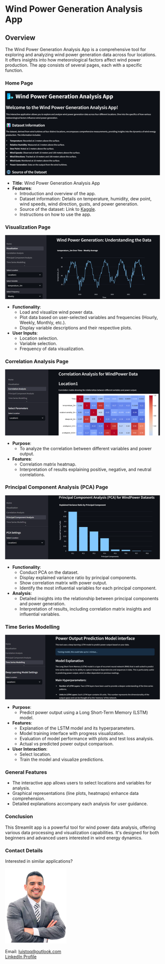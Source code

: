 # Wind Power Generation Analysis App

## Overview
The Wind Power Generation Analysis App is a comprehensive tool for exploring and analyzing wind power generation data across four locations. It offers insights into how meteorological factors affect wind power production. The app consists of several pages, each with a specific function.

### Home Page
![Home Page](screenshots/Home.png)
- **Title**: Wind Power Generation Analysis App
- **Features**:
  - Introduction and overview of the app.
  - Dataset information: Details on temperature, humidity, dew point, wind speeds, wind direction, gusts, and power generation.
  - Source of the dataset: Link to [Kaggle](https://www.kaggle.com/datasets/mubashirrahim/wind-power-generation-data-forecasting).
  - Instructions on how to use the app.

### Visualization Page
![Visualisation Page](screenshots/visualisation.png)
- **Functionality**: 
  - Load and visualize wind power data.
  - Plot data based on user-selected variables and frequencies (Hourly, Weekly, Monthly, etc.).
  - Display variable descriptions and their respective plots.
- **User Inputs**: 
  - Location selection.
  - Variable selection.
  - Frequency of data visualization.

### Correlation Analysis Page
![Correlation Analysis Page](screenshots/CorrelationAnalysis.png)
- **Purpose**: 
  - To analyze the correlation between different variables and power output.
- **Features**:
  - Correlation matrix heatmap.
  - Interpretation of results explaining positive, negative, and neutral correlations.

### Principal Component Analysis (PCA) Page
![PCA Page](screenshots/PCA.png)
- **Functionality**: 
  - Conduct PCA on the dataset.
  - Display explained variance ratio by principal components.
  - Show correlation matrix with power output.
  - Identify the most influential variables for each principal component.
- **Analysis**:
  - Detailed insights into the relationship between principal components and power generation.
  - Interpretation of results, including correlation matrix insights and influential variables.

### Time Series Modelling
![TSM Page](screenshots/TSM.png)
- **Purpose**: 
  - Predict power output using a Long Short-Term Memory (LSTM) model.
- **Features**:
  - Explanation of the LSTM model and its hyperparameters.
  - Model training interface with progress visualization.
  - Evaluation of model performance with plots and test loss analysis.
  - Actual vs predicted power output comparison.
- **User Interaction**: 
  - Select location.
  - Train the model and visualize predictions.

### General Features
- The interactive app allows users to select locations and variables for analysis.
- Graphical representations (line plots, heatmaps) enhance data comprehension.
- Detailed explanations accompany each analysis for user guidance.

### Conclusion
This Streamlit app is a powerful tool for wind power data analysis, offering various data processing and visualization capabilities. It's designed for both beginners and advanced users interested in wind energy dynamics.

### Contact Details
Interested in similar applications?

<img src="screenshots/Designer.png" width="200" alt="Interested in similar applications?">

Email: [luistoq@outlook.com](mailto:luistoq@outlook.com)  
[LinkedIn Profile](https://www.linkedin.com/in/luis-toral-251007/)
